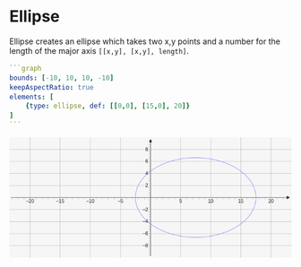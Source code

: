 # Ellipse

Ellipse creates an ellipse which takes two x,y points and a number for the length of the major axis `[[x,y], [x,y], length]`.

````yaml
```graph
bounds: [-10, 10, 10, -10]
keepAspectRatio: true
elements: [
	{type: ellipse, def: [[0,0], [15,0], 20]}
]
```
````

![ellipse](../../imgs/Ellipse-graph-1.png)

